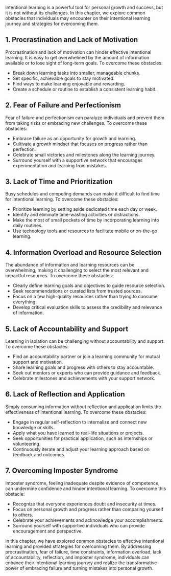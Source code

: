 
Intentional learning is a powerful tool for personal growth and success, but it is not without its challenges. In this chapter, we explore common obstacles that individuals may encounter on their intentional learning journey and strategies for overcoming them.

1\. Procrastination and Lack of Motivation
-----------------------------------------

Procrastination and lack of motivation can hinder effective intentional learning. It is easy to get overwhelmed by the amount of information available or to lose sight of long-term goals. To overcome these obstacles:

* Break down learning tasks into smaller, manageable chunks.
* Set specific, achievable goals to stay motivated.
* Find ways to make learning enjoyable and rewarding.
* Create a schedule or routine to establish a consistent learning habit.

2\. Fear of Failure and Perfectionism
------------------------------------

Fear of failure and perfectionism can paralyze individuals and prevent them from taking risks or embracing new challenges. To overcome these obstacles:

* Embrace failure as an opportunity for growth and learning.
* Cultivate a growth mindset that focuses on progress rather than perfection.
* Celebrate small victories and milestones along the learning journey.
* Surround yourself with a supportive network that encourages experimentation and learning from mistakes.

3\. Lack of Time and Prioritization
----------------------------------

Busy schedules and competing demands can make it difficult to find time for intentional learning. To overcome these obstacles:

* Prioritize learning by setting aside dedicated time each day or week.
* Identify and eliminate time-wasting activities or distractions.
* Make the most of small pockets of time by incorporating learning into daily routines.
* Use technology tools and resources to facilitate mobile or on-the-go learning.

4\. Information Overload and Resource Selection
----------------------------------------------

The abundance of information and learning resources can be overwhelming, making it challenging to select the most relevant and impactful resources. To overcome these obstacles:

* Clearly define learning goals and objectives to guide resource selection.
* Seek recommendations or curated lists from trusted sources.
* Focus on a few high-quality resources rather than trying to consume everything.
* Develop critical evaluation skills to assess the credibility and relevance of information.

5\. Lack of Accountability and Support
-------------------------------------

Learning in isolation can be challenging without accountability and support. To overcome these obstacles:

* Find an accountability partner or join a learning community for mutual support and motivation.
* Share learning goals and progress with others to stay accountable.
* Seek out mentors or experts who can provide guidance and feedback.
* Celebrate milestones and achievements with your support network.

6\. Lack of Reflection and Application
-------------------------------------

Simply consuming information without reflection and application limits the effectiveness of intentional learning. To overcome these obstacles:

* Engage in regular self-reflection to internalize and connect new knowledge or skills.
* Apply what you have learned to real-life situations or projects.
* Seek opportunities for practical application, such as internships or volunteering.
* Continuously iterate and adjust your learning approach based on feedback and outcomes.

7\. Overcoming Imposter Syndrome
-------------------------------

Imposter syndrome, feeling inadequate despite evidence of competence, can undermine confidence and hinder intentional learning. To overcome this obstacle:

* Recognize that everyone experiences doubt and insecurity at times.
* Focus on personal growth and progress rather than comparing yourself to others.
* Celebrate your achievements and acknowledge your accomplishments.
* Surround yourself with supportive individuals who can provide encouragement and perspective.

In this chapter, we have explored common obstacles to effective intentional learning and provided strategies for overcoming them. By addressing procrastination, fear of failure, time constraints, information overload, lack of accountability, reflection, and imposter syndrome, individuals can enhance their intentional learning journey and realize the transformative power of embracing failure and turning mistakes into personal growth.
